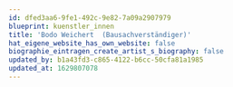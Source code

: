 ```yaml
---
id: dfed3aa6-9fe1-492c-9e82-7a09a2907979
blueprint: kuenstler_innen
title: 'Bodo Weichert  (Bausachverständiger)'
hat_eigene_website_has_own_website: false
biographie_eintragen_create_artist_s_biography: false
updated_by: b1a43fd3-c865-4122-b6cc-50cfa81a1985
updated_at: 1629807078
---
```

